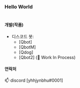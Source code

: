 ### Hello World
#
         
    
#### 개발(작품)

- 디스코드 봇:
    - [Qbot]
    - [QbotM]
    - [Qdog]
    - [Qbot2] (🚧 Work In Process)
    
   
#### 연락처
📫 discord [yhhjynbhu#0001]
